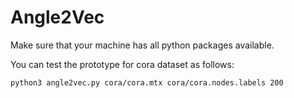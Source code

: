 # Angle2Vec
Make sure that your machine has all python packages available.

You can test the prototype for cora dataset as follows:
```
python3 angle2vec.py cora/cora.mtx cora/cora.nodes.labels 200
```
